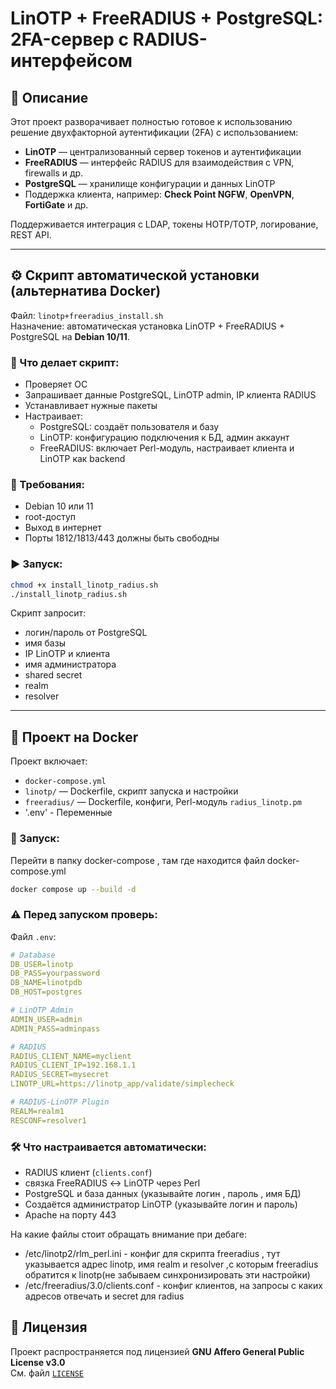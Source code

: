 # LinOTP + FreeRADIUS + PostgreSQL: 2FA-сервер с RADIUS-интерфейсом

## 📌 Описание

Этот проект разворачивает полностью готовое к использованию решение двухфакторной аутентификации (2FA) с использованием:

- **LinOTP** — централизованный сервер токенов и аутентификации
- **FreeRADIUS** — интерфейс RADIUS для взаимодействия с VPN, firewalls и др.
- **PostgreSQL** — хранилище конфигурации и данных LinOTP
- Поддержка клиента, например: **Check Point NGFW**, **OpenVPN**, **FortiGate** и др.

Поддерживается интеграция с LDAP, токены HOTP/TOTP, логирование, REST API.

---

## ⚙️ Скрипт автоматической установки (альтернатива Docker)

Файл: `linotp+freeradius_install.sh`  
Назначение: автоматическая установка LinOTP + FreeRADIUS + PostgreSQL на **Debian 10/11**.

### 🔄 Что делает скрипт:
- Проверяет ОС
- Запрашивает данные PostgreSQL, LinOTP admin, IP клиента RADIUS
- Устанавливает нужные пакеты
- Настраивает:
  - PostgreSQL: создаёт пользователя и базу
  - LinOTP: конфигурацию подключения к БД, админ аккаунт
  - FreeRADIUS: включает Perl-модуль, настраивает клиента и LinOTP как backend

### 🧪 Требования:
- Debian 10 или 11
- root-доступ
- Выход в интернет
- Порты 1812/1813/443 должны быть свободны

### ▶️ Запуск:

```bash
chmod +x install_linotp_radius.sh
./install_linotp_radius.sh
```

Скрипт запросит:
- логин/пароль от PostgreSQL
- имя базы
- IP LinOTP и клиента
- имя администратора
- shared secret
- realm
- resolver

---

## 🐳 Проект на Docker

Проект включает:
- `docker-compose.yml`
- `linotp/` — Dockerfile, скрипт запуска и настройки
- `freeradius/` — Dockerfile, конфиги, Perl-модуль `radius_linotp.pm`
- '.env' - Переменные

### 🚀 Запуск:
Перейти в папку docker-compose , там где находится файл docker-compose.yml
```bash
docker compose up --build -d
```

### ⚠️ Перед запуском проверь:
Файл `.env`:

```yaml
# Database
DB_USER=linotp
DB_PASS=yourpassword
DB_NAME=linotpdb
DB_HOST=postgres

# LinOTP Admin
ADMIN_USER=admin
ADMIN_PASS=adminpass

# RADIUS
RADIUS_CLIENT_NAME=myclient
RADIUS_CLIENT_IP=192.168.1.1
RADIUS_SECRET=mysecret
LINOTP_URL=https://linotp_app/validate/simplecheck

# RADIUS-LinOTP Plugin
REALM=realm1
RESCONF=resolver1

```

### 🛠️ Что настраивается автоматически:
- RADIUS клиент (`clients.conf`)
- связка FreeRADIUS ↔ LinOTP через Perl  
- PostgreSQL и база данных (указывайте логин , пароль , имя БД)
- Создаётся администратор LinOTP (указывайте логин и пароль)
- Apache на порту 443

На какие файлы стоит обращать внимание при дебаге:
- /etc/linotp2/rlm_perl.ini - конфиг для скрипта freeradius , тут указывается адрес linotp, имя realm и resolver  ,с которым freeradius обратится к linotp(не забываем синхронизировать эти настройки)
- /etc/freeradius/3.0/clients.conf - конфиг клиентов, на запросы с каких адресов отвечать и secret для radius

## 📄 Лицензия

Проект распространяется под лицензией **GNU Affero General Public License v3.0**  
См. файл [`LICENSE`](LICENSE)
